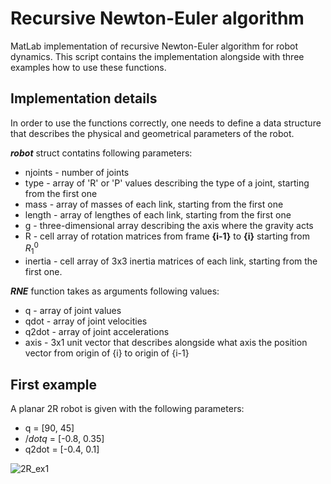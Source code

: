# Recursive Newton-Euler algorithm 
 MatLab implementation of recursive Newton-Euler algorithm for robot dynamics. This script contains the implementation alongside with three examples how to use these functions. 
 ## Implementation details
 In order to use the functions correctly, one needs to define a data structure that describes the physical and geometrical parameters of the robot. 
 
 _**robot**_ struct contatins following parameters:
 - njoints - number of joints
 - type - array of 'R' or 'P' values describing the type of a joint, starting from the first one
 - mass - array of masses of each link, starting from the first one
 - length - array of lengthes of each link, starting from the first one
 - g - three-dimensional array describing the axis where the gravity acts 
 - R - cell array of rotation matrices from frame **{i-1}** to **{i}** starting from $R^0_1$
 - inertia - cell array of 3x3 inertia matrices of each link, starting from the first one.

_**RNE**_ function takes as arguments following values:
 - q - array of joint values
 - qdot - array of joint velocities
 - q2dot - array of joint accelerations
 - axis - 3x1 unit vector that describes alongside what axis the position vector from origin of {i} to origin of {i-1}
 
 ## First example
 A planar 2R robot is given with the following parameters:
 - q = [90, 45]
 - $/dot{q}$ = [-0.8, 0.35]
 - q2dot = [-0.4, 0.1]
 
 ![2R_ex1](https://user-images.githubusercontent.com/35328429/173257384-d5cf1f3e-c7f1-4e4a-9a07-b40dbc778923.jpg)

 

